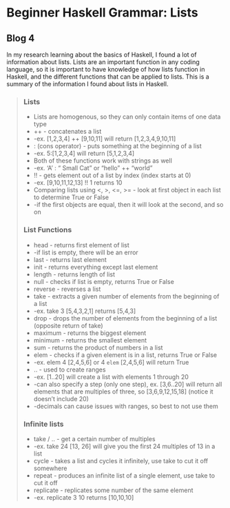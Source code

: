 # Beginner Haskell Grammar: Lists
## Blog 4

In my research learning about the basics of Haskell, I found a lot of information about lists. Lists are an important function in any coding language, so it is important to have knowledge of how lists function in Haskell, and the different functions that can be applied to lists. This is a summary of the information I found about lists in Haskell.

> ### Lists 
> - Lists are homogenous, so they can only contain items of one data type
> - ++ - concatenates a list
> -    -ex. [1,2,3,4] ++ [9,10,11] will return [1,2,3,4,9,10,11]
> - : (cons operator) - puts something at the beginning of a list
> -    -ex. 5:[1,2,3,4] will return [5,1,2,3,4]
> - Both of these functions work with strings as well
> -   -ex. ‘A’ : “ Small Cat” or “hello” ++ “world”
> - !! - gets element out of a list by index (index starts at 0)
> -    -ex. [9,10,11,12,13] !! 1 returns 10
> - Comparing lists using <, >, <=, >= - look at first object in each list to determine True or False
> -    -if the first objects are equal, then it will look at the second, and so on
>
> ### List Functions
> - head - returns first element of list
> -    -if list is empty, there will be an error
> - last - returns last element
> - init - returns everything except last element
> - length - returns length of list
> - null - checks if list is empty, returns True or False
> - reverse - reverses a list
> - take - extracts a given number of elements from the beginning of a list
> -    -ex. take 3 [5,4,3,2,1] returns [5,4,3]
> - drop - drops the number of elements from the beginning of a list (opposite return of take)
> - maximum - returns the biggest element
> - minimum - returns the smallest element
> - sum - returns the product of numbers in a list
> - elem - checks if a given element is in a list, returns True or False
> -    -ex. elem 4 [2,4,5,6] or 4 `elem` [2,4,5,6] will return True
> - .. - used to create ranges
> -    -ex. [1..20] will create a list with elements 1 through 20
> -    -can also specify a step (only one step), ex. [3,6..20] will return all elements that are multiples of three, so [3,6,9,12,15,18] (notice it doesn’t include 20)
> -    -decimals can cause issues with ranges, so best to not use them
>
> ### Infinite lists
> - take / .. - get a certain number of multiples
> -    -ex. take 24 [13, 26] will give you the first 24 multiples of 13 in a list
> - cycle - takes a list and cycles it infinitely, use take to cut it off somewhere
> - repeat - produces an infinite list of a single element, use take to cut it off
> - replicate - replicates some number of the same element
> -    -ex. replicate 3 10 returns [10,10,10]
